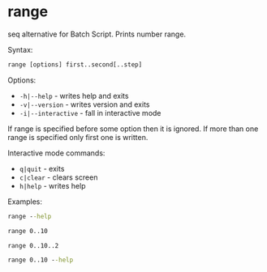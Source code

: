 # range

seq alternative for Batch Script. Prints number range.

Syntax:
```bat
range [options] first..second[..step]
```

Options:
- `-h|--help` - writes help and exits
- `-v|--version` - writes version and exits
- `-i|--interactive` - fall in interactive mode

If range is specified before some option then it is ignored.
If more than one range is specified only first one is written.

Interactive mode commands:
- `q|quit` - exits
- `c|clear` - clears screen
- `h|help` - writes help

Examples:
```bat
range --help
```
```bat
range 0..10
```
```bat
range 0..10..2
```
```bat
range 0..10 --help
```
